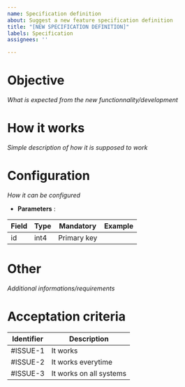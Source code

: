 ```yaml
---
name: Specification definition
about: Suggest a new feature specification definition
title: "[NEW SPECIFICATION DEFINITION]"
labels: Specification
assignees: ''

---
```


# Objective
_What is expected from the new functionnality/development_

# How it works
_Simple description of how it is supposed to work_

# Configuration
_How it can be configured_

- **Parameters** :

| Field | Type | Mandatory | Example |
|------|-------|--------------|----------| 
| id     | int4   | Primary key|               |

# Other
_Additional informations/requirements_

# Acceptation criteria
| Identifier | Description                                | 
|-----------|-----------------------------------|
| #ISSUE-1 | It works                                     |
| #ISSUE-2 | It works everytime                    |
| #ISSUE-3 | It works on all systems             |